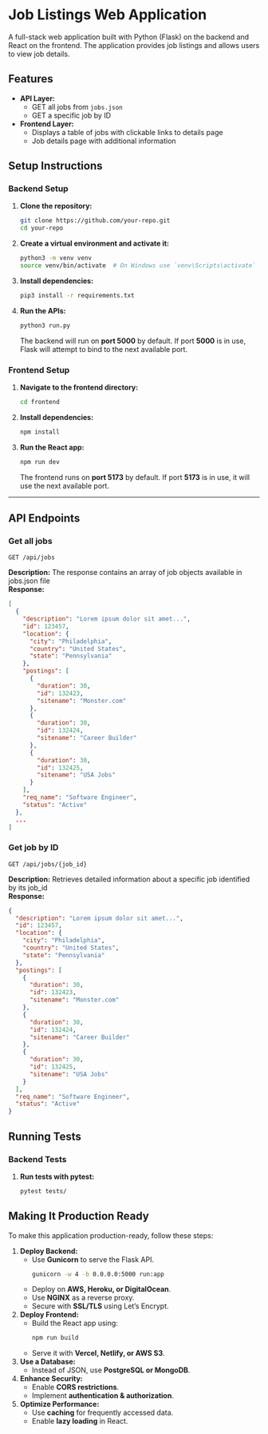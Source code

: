 # Job Listings Web Application

A full-stack web application built with Python (Flask) on the backend and React on the frontend. The application provides job listings and allows users to view job details.

## Features
- **API Layer:**
  - GET all jobs from `jobs.json`
  - GET a specific job by ID
- **Frontend Layer:**
  - Displays a table of jobs with clickable links to details page
  - Job details page with additional information

## Setup Instructions

### Backend Setup
1. **Clone the repository:**
   ```bash
   git clone https://github.com/your-repo.git
   cd your-repo
   ```
2. **Create a virtual environment and activate it:**
   ```bash
   python3 -m venv venv
   source venv/bin/activate  # On Windows use `venv\Scripts\activate`
   ```
3. **Install dependencies:**
   ```bash
   pip3 install -r requirements.txt
   ```
4. **Run the APIs:**
   ```bash
   python3 run.py
   ```
   The backend will run on **port 5000** by default. If port **5000** is in use, Flask will attempt to bind to the next available port. 

### Frontend Setup
1. **Navigate to the frontend directory:**
   ```bash
   cd frontend
   ```
2. **Install dependencies:**
   ```bash
   npm install
   ```
3. **Run the React app:**
   ```bash
   npm run dev
   ```
   The frontend runs on **port 5173** by default. If port **5173** is in use, it will use the next available port. 

---
## API Endpoints

### Get all jobs
```http
GET /api/jobs
```
**Description:**
The response contains an array of job objects available in jobs.json file   
**Response:**
```json
[
  {
    "description": "Lorem ipsum dolor sit amet...",
    "id": 123457,
    "location": {
      "city": "Philadelphia",
      "country": "United States",
      "state": "Pennsylvania"
    },
    "postings": [
      {
        "duration": 30,
        "id": 132423,
        "sitename": "Monster.com"
      },
      {
        "duration": 30,
        "id": 132424,
        "sitename": "Career Builder"
      },
      {
        "duration": 30,
        "id": 132425,
        "sitename": "USA Jobs"
      }
    ],
    "req_name": "Software Engineer",
    "status": "Active"
  },
  ...
]
```

### Get job by ID
```http
GET /api/jobs/{job_id}
```
**Description:**
Retrieves detailed information about a specific job identified by its job_id   
**Response:**
```json
{
  "description": "Lorem ipsum dolor sit amet...",
  "id": 123457,
  "location": {
    "city": "Philadelphia",
    "country": "United States",
    "state": "Pennsylvania"
  },
  "postings": [
    {
      "duration": 30,
      "id": 132423,
      "sitename": "Monster.com"
    },
    {
      "duration": 30,
      "id": 132424,
      "sitename": "Career Builder"
    },
    {
      "duration": 30,
      "id": 132425,
      "sitename": "USA Jobs"
    }
  ],
  "req_name": "Software Engineer",
  "status": "Active"
}
```

## Running Tests
### Backend Tests
1. **Run tests with pytest:**
   ```bash
   pytest tests/
   ```

## Making It Production Ready
To make this application production-ready, follow these steps:
1. **Deploy Backend:**
   - Use **Gunicorn** to serve the Flask API.
     ```bash
     gunicorn -w 4 -b 0.0.0.0:5000 run:app
     ```
   - Deploy on **AWS, Heroku, or DigitalOcean**.
   - Use **NGINX** as a reverse proxy.
   - Secure with **SSL/TLS** using Let’s Encrypt.
2. **Deploy Frontend:**
   - Build the React app using:
     ```bash
     npm run build
     ```
   - Serve it with **Vercel, Netlify, or AWS S3**.
3. **Use a Database:**
   - Instead of JSON, use **PostgreSQL or MongoDB**.
4. **Enhance Security:**
   - Enable **CORS restrictions**.
   - Implement **authentication & authorization**.
5. **Optimize Performance:**
   - Use **caching** for frequently accessed data.
   - Enable **lazy loading** in React.
